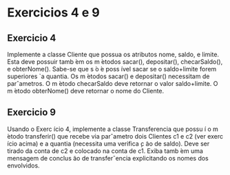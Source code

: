 # Exercicios 4 e 9

## Exercicio 4

Implemente a classe Cliente que possua os atributos nome,
saldo, e limite. Esta deve possuir tamb ́em os m ́etodos sacar(), depositar(),
checarSaldo(), e obterNome(). Sabe-se que s ́o  ́e poss ́ıvel sacar se o saldo+limite
forem superiores `a quantia. Os m ́etodos sacar() e depositar() necessitam de
parˆametros. O m ́etodo checarSaldo deve retornar o valor saldo+limite. O
m ́etodo obterNome() deve retornar o nome do Cliente.

## Exercicio 9

Usando o Exerc ́ıcio 4, implemente a classe Transferencia que
possu ́ı o m ́etodo transferir() que recebe via parˆametro dois Clientes c1 e c2
(ver exerc ́ıcio acima) e a quantia (necessita uma verifica ̧c ̃ao de saldo). Deve ser
tirado da conta de c2 e colocado na conta de c1. Exiba tamb ́em uma mensagem
de conclus ̃ao de transferˆencia explicitando os nomes dos envolvidos.
